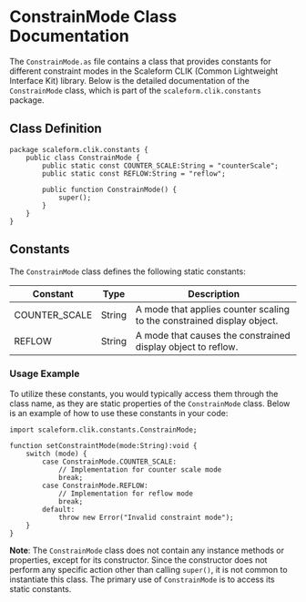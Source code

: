 # ConstrainMode Class Documentation

The `ConstrainMode.as` file contains a class that provides constants for different constraint modes in the Scaleform CLIK (Common Lightweight Interface Kit) library.
Below is the detailed documentation of the `ConstrainMode` class, which is part of the `scaleform.clik.constants` package.

## Class Definition

```as3
package scaleform.clik.constants {
    public class ConstrainMode {
        public static const COUNTER_SCALE:String = "counterScale";
        public static const REFLOW:String = "reflow";

        public function ConstrainMode() {
            super();
        }
    }
}
```

## Constants

The `ConstrainMode` class defines the following static constants:

| Constant         | Type    | Description                                                            |
|------------------|---------|------------------------------------------------------------------------|
| COUNTER_SCALE    | String  | A mode that applies counter scaling to the constrained display object. |
| REFLOW           | String  | A mode that causes the constrained display object to reflow.           |

### Usage Example

To utilize these constants, you would typically access them through the class name, as they are static properties of the `ConstrainMode` class.
Below is an example of how to use these constants in your code:

```as3
import scaleform.clik.constants.ConstrainMode;

function setConstraintMode(mode:String):void {
    switch (mode) {
        case ConstrainMode.COUNTER_SCALE:
            // Implementation for counter scale mode
            break;
        case ConstrainMode.REFLOW:
            // Implementation for reflow mode
            break;
        default:
            throw new Error("Invalid constraint mode");
    }
}
```

**Note**: The `ConstrainMode` class does not contain any instance methods or properties, except for its constructor.
Since the constructor does not perform any specific action other than calling `super()`, it is not common to instantiate this class.
The primary use of `ConstrainMode` is to access its static constants.
